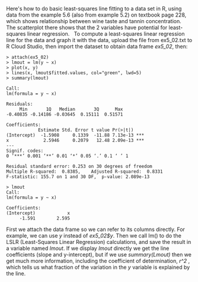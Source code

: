 Here's how to do basic least-squares line fitting to a data set in R, using data from the example 5.6 (also from example 5.2) on textbook page 228, which shows relationship between wine taste and tannin concentration.  The scatterplot there shows that the 2 variables have potential for least-squares linear regression.   To compute a least-squares linear regression line for the data and graph it with the data, upload the file from ex5_02.txt to R Cloud Studio, then import the dataset to obtain data frame *ex5_02*, then:

```
> attach(ex5_02)
> lmout = lm(y ~ x)
> plot(x, y)
> lines(x, lmout$fitted.values, col="green", lwd=5)
> summary(lmout)
 
Call:
lm(formula = y ~ x)

Residuals:
     Min       1Q   Median       3Q      Max 
-0.40835 -0.14186 -0.03645  0.15111  0.51571 

Coefficients:
            Estimate Std. Error t value Pr(>|t|)    
(Intercept)  -1.5908     0.1339  -11.88 7.13e-13 ***
x             2.5946     0.2079   12.48 2.09e-13 ***
---
Signif. codes:  
0 ‘***’ 0.001 ‘**’ 0.01 ‘*’ 0.05 ‘.’ 0.1 ‘ ’ 1

Residual standard error: 0.253 on 30 degrees of freedom
Multiple R-squared:  0.8385,	Adjusted R-squared:  0.8331 
F-statistic: 155.7 on 1 and 30 DF,  p-value: 2.089e-13 

> lmout
Call:
lm(formula = y ~ x)

Coefficients:
(Intercept)            x  
     -1.591        2.595   

```

First we attach the data frame so we can refer to its columns directly.  For example, we can use *y* instead of *ex5_02$y*.  Then we call lm() to do the LSLR (Least-Squares Linear Regression) calculations, and save the result in a variable named *lmout*.   If we display *lmout* directly we get the line coefficients (slope and y-intercept), but if we use *summary(Lmout)* then we get much more information, including the coefficient of determination, *r^2* , which tells us what fraction of the variation in the *y* variable is explained by the line.
